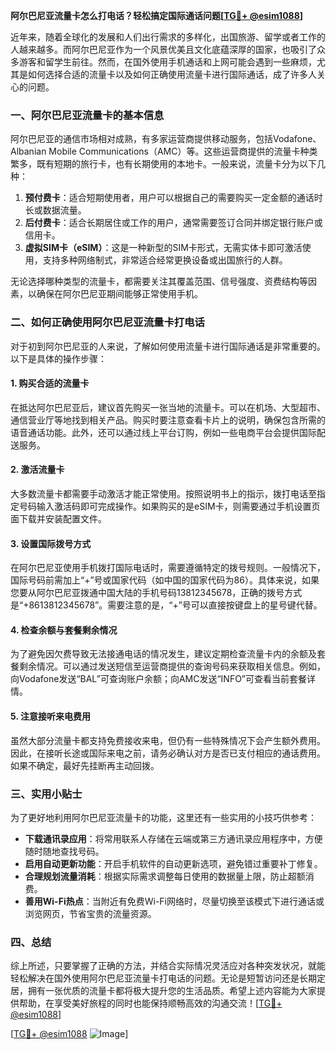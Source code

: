 **阿尔巴尼亚流量卡怎么打电话？轻松搞定国际通话问题[[TG💪+ @esim1088](https://t.me/s/esim1088)]**

近年来，随着全球化的发展和人们出行需求的多样化，出国旅游、留学或者工作的人越来越多。而阿尔巴尼亚作为一个风景优美且文化底蕴深厚的国家，也吸引了众多游客和留学生前往。然而，在国外使用手机通话和上网可能会遇到一些麻烦，尤其是如何选择合适的流量卡以及如何正确使用流量卡进行国际通话，成了许多人关心的问题。

### 一、阿尔巴尼亚流量卡的基本信息

阿尔巴尼亚的通信市场相对成熟，有多家运营商提供移动服务，包括Vodafone、Albanian Mobile Communications（AMC）等。这些运营商提供的流量卡种类繁多，既有短期的旅行卡，也有长期使用的本地卡。一般来说，流量卡分为以下几种：

1. **预付费卡**：适合短期使用者，用户可以根据自己的需要购买一定金额的通话时长或数据流量。
2. **后付费卡**：适合长期居住或工作的用户，通常需要签订合同并绑定银行账户或信用卡。
3. **虚拟SIM卡（eSIM）**：这是一种新型的SIM卡形式，无需实体卡即可激活使用，支持多种网络制式，非常适合经常更换设备或出国旅行的人群。

无论选择哪种类型的流量卡，都需要关注其覆盖范围、信号强度、资费结构等因素，以确保在阿尔巴尼亚期间能够正常使用手机。

### 二、如何正确使用阿尔巴尼亚流量卡打电话

对于初到阿尔巴尼亚的人来说，了解如何使用流量卡进行国际通话是非常重要的。以下是具体的操作步骤：

#### 1. 购买合适的流量卡

在抵达阿尔巴尼亚后，建议首先购买一张当地的流量卡。可以在机场、大型超市、通信营业厅等地找到相关产品。购买时要注意查看卡片上的说明，确保包含所需的语音通话功能。此外，还可以通过线上平台订购，例如一些电商平台会提供国际配送服务。

#### 2. 激活流量卡

大多数流量卡都需要手动激活才能正常使用。按照说明书上的指示，拨打电话至指定号码输入激活码即可完成操作。如果购买的是eSIM卡，则需要通过手机设置页面下载并安装配置文件。

#### 3. 设置国际拨号方式

在阿尔巴尼亚使用手机拨打国际电话时，需要遵循特定的拨号规则。一般情况下，国际号码前需加上“+”号或国家代码（如中国的国家代码为86）。具体来说，如果您要从阿尔巴尼亚拨通中国大陆的手机号码13812345678，正确的拨号方式是“+8613812345678”。需要注意的是，“+”号可以直接按键盘上的星号键代替。

#### 4. 检查余额与套餐剩余情况

为了避免因欠费导致无法接通电话的情况发生，建议定期检查流量卡内的余额及套餐剩余情况。可以通过发送短信至运营商提供的查询号码来获取相关信息。例如，向Vodafone发送“BAL”可查询账户余额；向AMC发送“INFO”可查看当前套餐详情。

#### 5. 注意接听来电费用

虽然大部分流量卡都支持免费接收来电，但仍有一些特殊情况下会产生额外费用。因此，在接听长途或国际来电之前，请务必确认对方是否已支付相应的通话费用。如果不确定，最好先挂断再主动回拨。

### 三、实用小贴士

为了更好地利用阿尔巴尼亚流量卡的功能，这里还有一些实用的小技巧供参考：

- **下载通讯录应用**：将常用联系人存储在云端或第三方通讯录应用程序中，方便随时随地查找号码。
- **启用自动更新功能**：开启手机软件的自动更新选项，避免错过重要补丁修复。
- **合理规划流量消耗**：根据实际需求调整每日使用的数据量上限，防止超额消费。
- **善用Wi-Fi热点**：当附近有免费Wi-Fi网络时，尽量切换至该模式下进行通话或浏览网页，节省宝贵的流量资源。

### 四、总结

综上所述，只要掌握了正确的方法，并结合实际情况灵活应对各种突发状况，就能轻松解决在国外使用阿尔巴尼亚流量卡打电话的问题。无论是短暂访问还是长期定居，拥有一张优质的流量卡都将极大提升您的生活品质。希望上述内容能为大家提供帮助，在享受美好旅程的同时也能保持顺畅高效的沟通交流！[[TG💪+ @esim1088](https://t.me/s/esim1088)]

[[TG💪+ @esim1088](https://t.me/s/esim1088) ![Image](https://i.postimg.cc/4NQfJmqS/Snipaste-2025-05-13-00-14-12.png)]